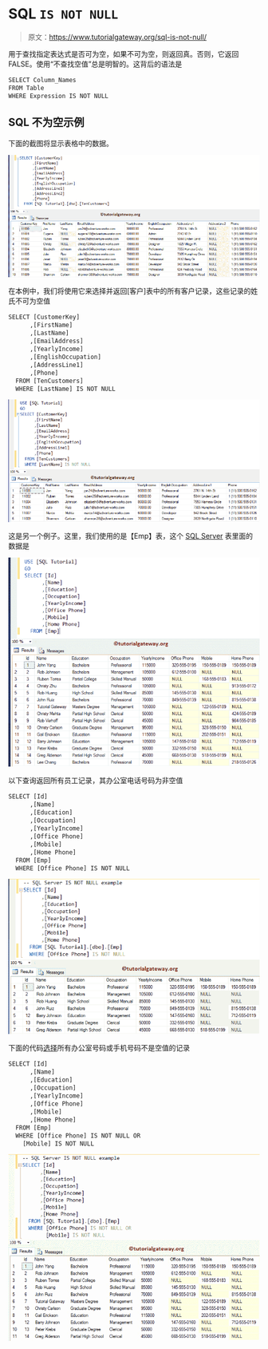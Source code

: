 # SQL `IS NOT NULL`

> 原文：<https://www.tutorialgateway.org/sql-is-not-null/>

用于查找指定表达式是否可为空，如果不可为空，则返回真。否则，它返回 FALSE。使用“不查找空值”总是明智的。这背后的语法是

```
SELECT Column_Names 
FROM Table
WHERE Expression IS NOT NULL
```

## SQL 不为空示例

下面的截图将显示表格中的数据。

![SQL IS NOT NULL Example 1](img/53394cfb366660e324eda4195b35f1c8.png)

在本例中，我们将使用它来选择并返回[客户]表中的所有客户记录，这些记录的姓氏不可为空值

```
SELECT [CustomerKey]
      ,[FirstName]
      ,[LastName]
      ,[EmailAddress]
      ,[YearlyIncome]
      ,[EnglishOccupation]
      ,[AddressLine1]
      ,[Phone]
  FROM [TenCustomers]
  WHERE [LastName] IS NOT NULL
```

![SQL IS NOT NULL Example 2](img/9ccb5f8f4c6b5b5ed36207c8956d4a1d.png)

这是另一个例子。这里，我们使用的是【Emp】表，这个 [SQL Server](https://www.tutorialgateway.org/sql/) 表里面的数据是

![SQL IS NOT NULL Example 5](img/97828a47b8232d9c5f5a3d155486e67f.png)

以下查询返回所有员工记录，其办公室电话号码为非空值

```
SELECT [Id]
      ,[Name]
      ,[Education]
      ,[Occupation]
      ,[YearlyIncome]
      ,[Office Phone]
      ,[Mobile]
      ,[Home Phone]
  FROM [Emp]
  WHERE [Office Phone] IS NOT NULL
```

![SQL IS NOT NULL Example 3](img/d2322050d9f7f7c701339f7dc5b710b6.png)

下面的代码[选择](https://www.tutorialgateway.org/sql-select-statement/)所有办公室号码或手机号码不是空值的记录

```
SELECT [Id]
      ,[Name]
      ,[Education]
      ,[Occupation]
      ,[YearlyIncome]
      ,[Office Phone]
      ,[Mobile]
      ,[Home Phone]
  FROM [Emp]
  WHERE [Office Phone] IS NOT NULL OR 
	[Mobile] IS NOT NULL
```

![SQL IS NOT NULL Example 4](img/2a46ae933fa5d3d6cfd02e5ecc863d25.png)
